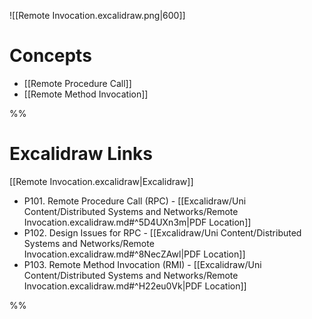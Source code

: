 
![[Remote Invocation.excalidraw.png|600]]
# Concepts

- [[Remote Procedure Call]]
- [[Remote Method Invocation]]

%%
# Excalidraw Links

[[Remote Invocation.excalidraw|Excalidraw]]

- P101. Remote Procedure Call (RPC) - [[Excalidraw/Uni Content/Distributed Systems and Networks/Remote Invocation.excalidraw.md#^5D4UXn3m|PDF Location]]
- P102. Design Issues for RPC - [[Excalidraw/Uni Content/Distributed Systems and Networks/Remote Invocation.excalidraw.md#^8NecZAwl|PDF Location]]
- P103. Remote Method Invocation (RMI) - [[Excalidraw/Uni Content/Distributed Systems and Networks/Remote Invocation.excalidraw.md#^H22eu0Vk|PDF Location]]

%%